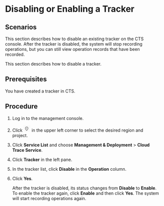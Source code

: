 # Disabling or Enabling a Tracker<a name="en-us_topic_0030930181"></a>

## **Scenarios**<a name="section344954110552"></a>

This section describes how to disable an existing tracker on the CTS console. After the tracker is disabled, the system will stop recording operations, but you can still view operation records that have been recorded.

This section describes how to disable a tracker.

## **Prerequisites**<a name="section2610789710552"></a>

You have created a tracker in CTS.

## **Procedure**<a name="section3447669010552"></a>

1.  Log in to the management console.
2.  Click  ![](figures/icon-region-0.png)  in the upper left corner to select the desired region and project.
3.  Click  **Service List**  and choose  **Management & Deployment**  \>  **Cloud Trace Service**.
4.  Click  **Tracker**  in the left pane.
5.  In the tracker list, click  **Disable**  in the  **Operation**  column.
6.  Click  **Yes**.

    After the tracker is disabled, its status changes from  **Disable**  to  **Enable**. To enable the tracker again, click  **Enable**  and then click  **Yes**. The system will start recording operations again.


